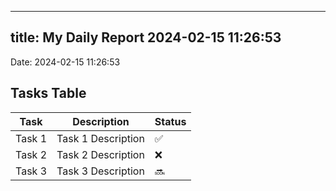 
---
title: My Daily Report 2024-02-15 11:26:53
---

Date: 2024-02-15 11:26:53

## Tasks Table

| Task | Description | Status |
|------|-------------|--------|
| Task 1 | Task 1 Description | ✅ |
| Task 2 | Task 2 Description | ❌ |
| Task 3 | Task 3 Description | 🔜 |

